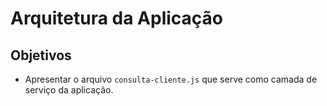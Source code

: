 # Arquitetura da Aplicação

## Objetivos
- Apresentar o arquivo `consulta-cliente.js` que serve como camada de serviço da aplicação.
